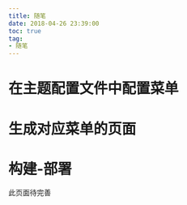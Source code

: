 ```yaml
---
title: 随笔
date: 2018-04-26 23:39:00
toc: true
tag: 
- 随笔
---
```


# 在主题配置文件中配置菜单


# 生成对应菜单的页面


# 构建-部署

 此页面待完善


